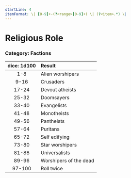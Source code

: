 ```yaml
---
startLine: 4
itemFormat: \| [0-9]+-(?<range>[0-9]+) \| (?<item>.*) \|
---
```

# Religious Role
### Category: Factions

| dice: 1d100 | Result |
|:----:|:-------|
| 1-8 | Alien worshipers |
| 9-16 | Crusaders |
| 17-24 | Devout atheists |
| 25-32 | Doomsayers |
| 33-40 | Evangelists |
| 41-48 | Monotheists |
| 49-56 | Pantheists |
| 57-64 | Puritans |
| 65-72 | Self edifying |
| 73-80 | Star worshipers |
| 81-88 | Universalists |
| 89-96 | Worshipers of the dead |
| 97-100 | Roll twice |